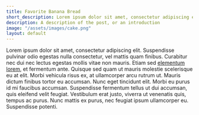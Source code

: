 ```yaml
---
title: Favorite Banana Bread
short_description: Lorem ipsum dolor sit amet, consectetur adipiscing elit.
description: A description of the post, or an introduction
image: "/assets/images/cake.png"
layout: default
---
```


Lorem ipsum dolor sit amet, consectetur adipiscing elit. Suspendisse pulvinar odio egestas nulla consectetur, vel mattis quam finibus. Curabitur nec dui nec lectus egestas mollis vitae non mauris. Etiam sed [elementum lorem](https://google.com), et fermentum ante. Quisque sed quam ut mauris molestie scelerisque eu at elit. Morbi vehicula risus ex, at ullamcorper arcu rutrum ut. Mauris dictum finibus tortor eu accumsan. Nunc eget tincidunt elit. Morbi eu purus id mi faucibus accumsan. Suspendisse fermentum tellus ut dui accumsan, quis eleifend velit feugiat. Vestibulum erat justo, viverra ut venenatis quis, tempus ac purus. Nunc mattis ex purus, nec feugiat ipsum ullamcorper eu. Suspendisse potenti.